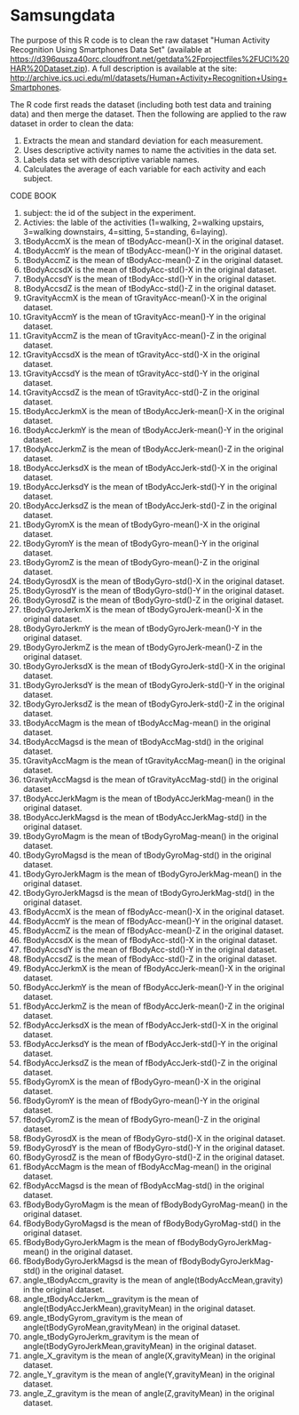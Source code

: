# Samsungdata

The purpose of this R code is to clean the raw dataset "Human Activity Recognition Using Smartphones Data Set" (available at https://d396qusza40orc.cloudfront.net/getdata%2Fprojectfiles%2FUCI%20HAR%20Dataset.zip). A full description is available at the site: http://archive.ics.uci.edu/ml/datasets/Human+Activity+Recognition+Using+Smartphones.

The R code first reads the dataset (including both test data and training data) and then merge the dataset. Then the following are applied to the raw dataset in order to clean the data:

1. Extracts the mean and standard deviation for each measurement.
2. Uses descriptive activity names to name the activities in the data set.
3. Labels data set with descriptive variable names. 
4. Calculates the average of each variable for each activity and each subject.

CODE BOOK

1.	subject: the id of the subject in the experiment.
2.	Activies: the lable of the activities (1=walking, 2=walking upstairs, 3=walking downstairs, 4=sitting, 5=standing, 6=laying).
3.	tBodyAccmX	is the mean of	tBodyAcc-mean()-X	in the original dataset.
4.	tBodyAccmY	is the mean of	tBodyAcc-mean()-Y	in the original dataset.
5.	tBodyAccmZ	is the mean of	tBodyAcc-mean()-Z	in the original dataset.
6.	tBodyAccsdX	is the mean of	tBodyAcc-std()-X	in the original dataset.
7.	tBodyAccsdY	is the mean of	tBodyAcc-std()-Y	in the original dataset.
8.	tBodyAccsdZ	is the mean of	tBodyAcc-std()-Z	in the original dataset.
9.	tGravityAccmX	is the mean of	tGravityAcc-mean()-X	in the original dataset.
10.	tGravityAccmY	is the mean of	tGravityAcc-mean()-Y	in the original dataset.
11.	tGravityAccmZ	is the mean of	tGravityAcc-mean()-Z	in the original dataset.
12.	tGravityAccsdX	is the mean of	tGravityAcc-std()-X	in the original dataset.
13.	tGravityAccsdY	is the mean of	tGravityAcc-std()-Y	in the original dataset.
14.	tGravityAccsdZ	is the mean of	tGravityAcc-std()-Z	in the original dataset.
15.	tBodyAccJerkmX	is the mean of	tBodyAccJerk-mean()-X	in the original dataset.
16.	tBodyAccJerkmY	is the mean of	tBodyAccJerk-mean()-Y	in the original dataset.
17.	tBodyAccJerkmZ	is the mean of	tBodyAccJerk-mean()-Z	in the original dataset.
18.	tBodyAccJerksdX	is the mean of	tBodyAccJerk-std()-X	in the original dataset.
19.	tBodyAccJerksdY	is the mean of	tBodyAccJerk-std()-Y	in the original dataset.
20.	tBodyAccJerksdZ	is the mean of	tBodyAccJerk-std()-Z	in the original dataset.
21.	tBodyGyromX	is the mean of	tBodyGyro-mean()-X	in the original dataset.
22.	tBodyGyromY	is the mean of	tBodyGyro-mean()-Y	in the original dataset.
23.	tBodyGyromZ	is the mean of	tBodyGyro-mean()-Z	in the original dataset.
24.	tBodyGyrosdX	is the mean of	tBodyGyro-std()-X	in the original dataset.
25.	tBodyGyrosdY	is the mean of	tBodyGyro-std()-Y	in the original dataset.
26.	tBodyGyrosdZ	is the mean of	tBodyGyro-std()-Z	in the original dataset.
27.	tBodyGyroJerkmX	is the mean of	tBodyGyroJerk-mean()-X	in the original dataset.
28.	tBodyGyroJerkmY	is the mean of	tBodyGyroJerk-mean()-Y	in the original dataset.
29.	tBodyGyroJerkmZ	is the mean of	tBodyGyroJerk-mean()-Z	in the original dataset.
30.	tBodyGyroJerksdX	is the mean of	tBodyGyroJerk-std()-X	in the original dataset.
31.	tBodyGyroJerksdY	is the mean of	tBodyGyroJerk-std()-Y	in the original dataset.
32.	tBodyGyroJerksdZ	is the mean of	tBodyGyroJerk-std()-Z	in the original dataset.
33.	tBodyAccMagm	is the mean of	tBodyAccMag-mean()	in the original dataset.
34.	tBodyAccMagsd	is the mean of	tBodyAccMag-std()	in the original dataset.
35.	tGravityAccMagm	is the mean of	tGravityAccMag-mean()	in the original dataset.
36.	tGravityAccMagsd	is the mean of	tGravityAccMag-std()	in the original dataset.
37.	tBodyAccJerkMagm	is the mean of	tBodyAccJerkMag-mean()	in the original dataset.
38.	tBodyAccJerkMagsd	is the mean of	tBodyAccJerkMag-std()	in the original dataset.
39.	tBodyGyroMagm	is the mean of	tBodyGyroMag-mean()	in the original dataset.
40.	tBodyGyroMagsd	is the mean of	tBodyGyroMag-std()	in the original dataset.
41.	tBodyGyroJerkMagm	is the mean of	tBodyGyroJerkMag-mean()	in the original dataset.
42.	tBodyGyroJerkMagsd	is the mean of	tBodyGyroJerkMag-std()	in the original dataset.
43.	fBodyAccmX	is the mean of	fBodyAcc-mean()-X	in the original dataset.
44.	fBodyAccmY	is the mean of	fBodyAcc-mean()-Y	in the original dataset.
45.	fBodyAccmZ	is the mean of	fBodyAcc-mean()-Z	in the original dataset.
46.	fBodyAccsdX	is the mean of	fBodyAcc-std()-X	in the original dataset.
47.	fBodyAccsdY	is the mean of	fBodyAcc-std()-Y	in the original dataset.
48.	fBodyAccsdZ	is the mean of	fBodyAcc-std()-Z	in the original dataset.
49.	fBodyAccJerkmX	is the mean of	fBodyAccJerk-mean()-X	in the original dataset.
50.	fBodyAccJerkmY	is the mean of	fBodyAccJerk-mean()-Y	in the original dataset.
51.	fBodyAccJerkmZ	is the mean of	fBodyAccJerk-mean()-Z	in the original dataset.
52.	fBodyAccJerksdX	is the mean of	fBodyAccJerk-std()-X	in the original dataset.
53.	fBodyAccJerksdY	is the mean of	fBodyAccJerk-std()-Y	in the original dataset.
54.	fBodyAccJerksdZ	is the mean of	fBodyAccJerk-std()-Z	in the original dataset.
55.	fBodyGyromX	is the mean of	fBodyGyro-mean()-X	in the original dataset.
56.	fBodyGyromY	is the mean of	fBodyGyro-mean()-Y	in the original dataset.
57.	fBodyGyromZ	is the mean of	fBodyGyro-mean()-Z	in the original dataset.
58.	fBodyGyrosdX	is the mean of	fBodyGyro-std()-X	in the original dataset.
59.	fBodyGyrosdY	is the mean of	fBodyGyro-std()-Y	in the original dataset.
60.	fBodyGyrosdZ	is the mean of	fBodyGyro-std()-Z	in the original dataset.
61.	fBodyAccMagm	is the mean of	fBodyAccMag-mean()	in the original dataset.
62.	fBodyAccMagsd	is the mean of	fBodyAccMag-std()	in the original dataset.
63.	fBodyBodyGyroMagm	is the mean of	fBodyBodyGyroMag-mean()	in the original dataset.
64.	fBodyBodyGyroMagsd	is the mean of	fBodyBodyGyroMag-std()	in the original dataset.
65.	fBodyBodyGyroJerkMagm	is the mean of	fBodyBodyGyroJerkMag-mean()	in the original dataset.
66.	fBodyBodyGyroJerkMagsd	is the mean of	fBodyBodyGyroJerkMag-std()	in the original dataset.
67.	angle_tBodyAccm_gravity	is the mean of	angle(tBodyAccMean,gravity)	in the original dataset.
68.	angle_tBodyAccJerkm__gravitym	is the mean of	angle(tBodyAccJerkMean),gravityMean)	in the original dataset.
69.	angle_tBodyGyrom_gravitym	is the mean of	angle(tBodyGyroMean,gravityMean)	in the original dataset.
70.	angle_tBodyGyroJerkm_gravitym	is the mean of	angle(tBodyGyroJerkMean,gravityMean)	in the original dataset.
71.	angle_X_gravitym	is the mean of	angle(X,gravityMean)	in the original dataset.
72.	angle_Y_gravitym	is the mean of	angle(Y,gravityMean)	in the original dataset.
73.	angle_Z_gravitym	is the mean of	angle(Z,gravityMean)	in the original dataset.


